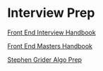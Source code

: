 # Interview Prep

[Front End Interview Handbook](https://github.com/yangshun/front-end-interview-handbook/blob/master/contents/en/javascript-questions.md)

[Front End Masters Handbook](https://frontendmasters.com/books/front-end-handbook/2019/)

[Stephen Grider Algo Prep](https://www.udemy.com/course/coding-interview-bootcamp-algorithms-and-data-structure/) 